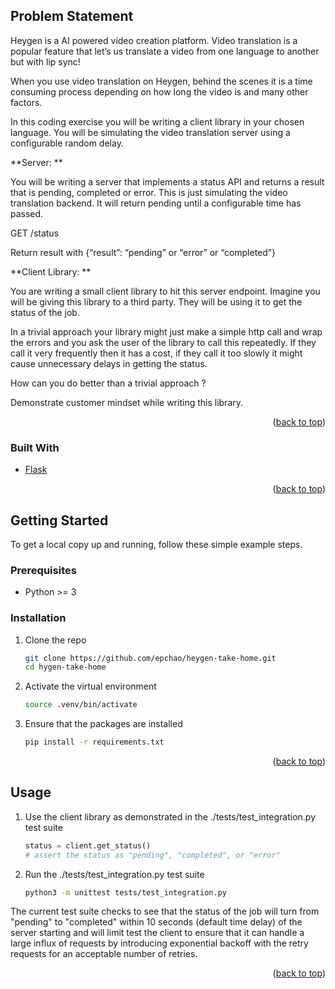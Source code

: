 <a id="readme-top"></a>

<!-- PROBLEM STATEMENT -->
## Problem Statement

Heygen is a AI powered video creation platform. Video translation is a popular feature that let’s us translate a video from one language to another but with lip sync! 

When you use video translation on Heygen, behind the scenes it is a time consuming process depending on how long the video is and many other factors. 

In this coding exercise you will be writing a client library in your chosen language. You will be simulating the video translation server using a configurable random delay.

**Server: **

You will be writing a server that implements a status API and returns a result that is pending, completed or error. This is just simulating the video translation backend. It will return pending until a configurable time has passed.

GET /status 

Return result with {“result”: “pending” or “error” or “completed”}

**Client Library: **

You are writing a small client library to hit this server endpoint. Imagine you will be giving this library to a third party. They will be using it to get the status of the job. 

In a trivial approach your library might just make a simple http call and wrap the errors and you ask the user of the library to call this repeatedly. If they call it very frequently then it has a cost, if they call it too slowly it might cause unnecessary delays in getting the status.

How can you do better than a trivial approach ? 

Demonstrate customer mindset while writing this library.

<p align="right">(<a href="#readme-top">back to top</a>)</p>



### Built With

* [Flask](https://flask.palletsprojects.com/en/stable/)

<p align="right">(<a href="#readme-top">back to top</a>)</p>



<!-- GETTING STARTED -->
## Getting Started

To get a local copy up and running, follow these simple example steps.

### Prerequisites

* Python >= 3

### Installation

1. Clone the repo
   ```sh
   git clone https://github.com/epchao/heygen-take-home.git
   cd hygen-take-home
   ```
2. Activate the virtual environment
   ```sh
   source .venv/bin/activate
   ```
3. Ensure that the packages are installed
   ```sh
   pip install -r requirements.txt
   ```

<p align="right">(<a href="#readme-top">back to top</a>)</p>



<!-- USAGE EXAMPLES -->
## Usage

1. Use the client library as demonstrated in the ./tests/test_integration.py test suite
   ```python
   status = client.get_status()
   # assert the status as "pending", "completed", or "error"
   ```
2. Run the ./tests/test_integration.py test suite
   ```sh
   python3 -m unittest tests/test_integration.py
   ```

The current test suite checks to see that the status of the job will turn from "pending" to "completed" within 10 seconds (default time delay) of the server starting and will limit test the client to ensure that it can handle a large influx of requests by introducing exponential backoff with the retry requests for an acceptable number of retries.

<p align="right">(<a href="#readme-top">back to top</a>)</p>
